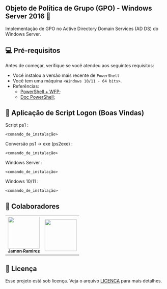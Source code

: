 ## Objeto de Política de Grupo (GPO) - Windows Server 2016 📜

Implementação de GPO no Active Directory Domain Services (AD DS) do Windows Server. 


## 💻 Pré-requisitos

Antes de começar, verifique se você atendeu aos seguintes requisitos:

- Você instalou a versão mais recente de `PowerShell`
- Você tem uma máquina `<Windows 10/11 - 64 bits>`. 
- Referências:
    - [PowerShell + WFP](https://learn.microsoft.com/pt-br/archive/msdn-magazine/2011/july/msdn-magazine-windows-powershell-with-wpf-secrets-to-building-a-wpf-application-in-windows-powershell);
    - [Doc PowerShell](https://learn.microsoft.com/pt-br/powershell/scripting/lang-spec/chapter-01?view=powershell-7.5);

## 🚀 Aplicação de Script Logon (Boas Vindas) 

Script ps1 :

```
<comando_de_instalação>
```
Conversão ps1 -> exe (ps2exe) :

```
<comando_de_instalação>
```

Windows Server :

```
<comando_de_instalação>
```
Windows 10/11 :

```
<comando_de_instalação>
```

## 🤝 Colaboradores
<table>
  <tr>
    <td align="center">
      <a href="[Jamon Ramirez](https://github.com/jamon22)" title="Jay">
        <img src="https://avatars3.githubusercontent.com/u/31936044" width="100px;" "/><br>
        <sub>
          <b>Jamon Ramirez</b>
        </sub>
      </a>
    </td>
    <td align="center">
      <a href="[Tata Vick](https://github.com/TataVic)" title="Tata" >  
        <img src="https://avatars3.githubusercontent.com/u/31936044" width="100px;"/><br>
      </a>
    </td>
  </tr>
</table>

## 📝 Licença

Esse projeto está sob licença. Veja o arquivo [LICENÇA](LICENSE.md) para mais detalhes.
